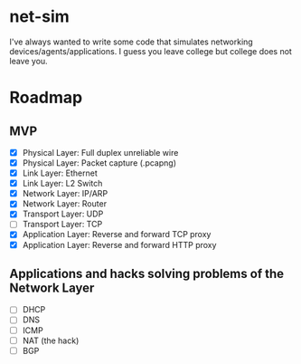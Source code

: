 net-sim
=======

I've always wanted to write some code that simulates networking devices/agents/applications. I guess you leave college but college does not leave you.

# Roadmap

## MVP

* [X] Physical Layer: Full duplex unreliable wire
* [X] Physical Layer: Packet capture (.pcapng)
* [X] Link Layer: Ethernet
* [X] Link Layer: L2 Switch
* [X] Network Layer: IP/ARP
* [X] Network Layer: Router
* [X] Transport Layer: UDP
* [ ] Transport Layer: TCP
* [X] Application Layer: Reverse and forward TCP proxy
* [X] Application Layer: Reverse and forward HTTP proxy

## Applications and hacks solving problems of the Network Layer

* [ ] DHCP
* [ ] DNS
* [ ] ICMP
* [ ] NAT (the hack)
* [ ] BGP
